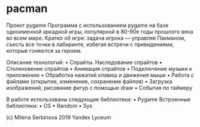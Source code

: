 # pacman
Проект pygame
Программа с использованием pygame на базе одноименной аркадной игры, популярной в 80-90е годы прошлого века во всем мире. 
Кратко об игре: задача игрока — управляя Пакманом, съесть все точки в лабиринте, избегая встречи с привидениями, которые 
гоняются за героем.

Описание технологий:
•	Спрайты. Наследование спрайтов
•	Столкновение спрайтов
•	Анимация спрайтов
•	Подключение музыки к приложению 
•	Обработка нажатий клавиш и движения мыши 
•	Работа с файлами (открытие, изменение, сохранение файлов)
•	Загрузка изображений, рисование фигур с помощью draw
•	События по таймеру

В работе использованы следующие библиотеки:
•	Pygame
Встроенные библиотеки:
•	OS
•	Random
•	Sys


(c) Milena Serbinova 2019 Yandex Lyceum
